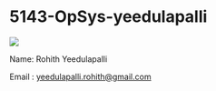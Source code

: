 # 5143-OpSys-yeedulapalli


![](http://tinypic.com/r/1zf2czp/9)



Name:  Rohith Yeedulapalli

Email : yeedulapalli.rohith@gmail.com
